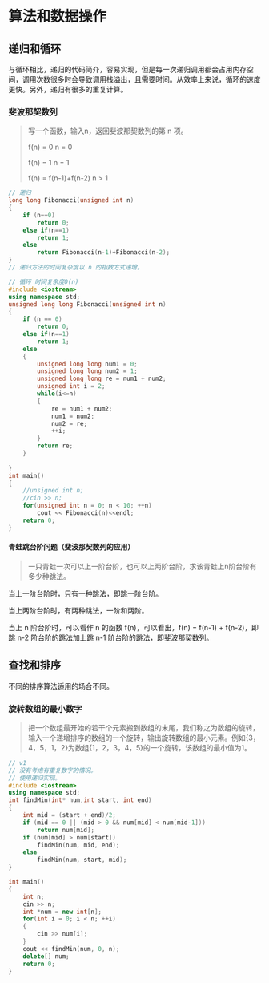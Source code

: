 # 算法和数据操作

## 递归和循环

与循环相比，递归的代码简介，容易实现，但是每一次递归调用都会占用内存空间，调用次数很多时会导致调用栈溢出，且需要时间。从效率上来说，循环的速度更快。另外，递归有很多的重复计算。

### 斐波那契数列

> 写一个函数，输入n，返回斐波那契数列的第 n 项。
>
> f(n) = 0 n = 0
>
> f(n) = 1 n = 1
>
> f(n) = f(n-1)+f(n-2) n > 1

```C++
// 递归
long long Fibonacci(unsigned int n)
{
    if (n==0)
        return 0;
    else if(n==1)
        return 1;
    else
        return Fibonacci(n-1)+Fibonacci(n-2);
}
// 递归方法的时间复杂度以 n 的指数方式递增。
```

```C++
// 循环 时间复杂度O(n)
#include <iostream>
using namespace std;
unsigned long long Fibonacci(unsigned int n)
{
	if (n == 0)
		return 0;
	else if(n==1)
		return 1;
	else 
	{
		unsigned long long num1 = 0;
		unsigned long long num2 = 1;
		unsigned long long re = num1 + num2;
		unsigned int i = 2;
		while(i<=n)
		{
			re = num1 + num2;
			num1 = num2;
			num2 = re;
			++i;
		}
		return re;
	}
		
} 
int main()
{
	//unsigned int n;
	//cin >> n;
	for(unsigned int n = 0; n < 10; ++n)
		cout << Fibonacci(n)<<endl;
	return 0;
}
```

#### 青蛙跳台阶问题（斐波那契数列的应用）

> 一只青蛙一次可以上一阶台阶，也可以上两阶台阶，求该青蛙上n阶台阶有多少种跳法。

当上一阶台阶时，只有一种跳法，即跳一阶台阶。

当上两阶台阶时，有两种跳法，一阶和两阶。

当上 n 阶台阶时，可以看作 n 的函数 f(n)，可以看出，f(n) = f(n-1) + f(n-2)，即跳 n-2 阶台阶的跳法加上跳 n-1 阶台阶的跳法，即斐波那契数列。

## 查找和排序

不同的排序算法适用的场合不同。

### 旋转数组的最小数字

> 把一个数组最开始的若干个元素搬到数组的末尾，我们称之为数组的旋转，输入一个递增排序的数组的一个旋转，输出旋转数组的最小元素。例如{3，4，5，1，2}为数组{1，2，3，4，5}的一个旋转，该数组的最小值为1。

```C++
// v1
// 没有考虑有重复数字的情况。
// 使用递归实现。
#include <iostream>
using namespace std;
int findMin(int* num,int start, int end)
{
	int mid = (start + end)/2;
	if (mid == 0 || (mid > 0 && num[mid] < num[mid-1]))
		return num[mid];
	if (num[mid] > num[start])
		findMin(num, mid, end);
	else 
		findMin(num, start, mid);
}

int main()
{
	int n;
	cin >> n;
	int *num = new int[n];
	for(int i = 0; i < n; ++i)
	{
		cin >> num[i];
	}	
	cout << findMin(num, 0, n);
	delete[] num;
	return 0;
}
```

